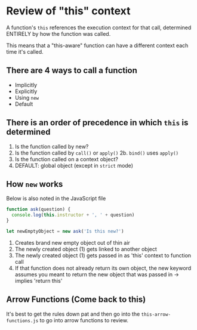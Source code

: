 # Review of "this" context 

A function's `this` references the execution context for that call, determined ENTIRELY by how the function was called.

This means that a "this-aware" function can have a different context each time it's called.

## There are 4 ways to call a function

- Implicitly
- Explicitly
- Using `new`
- Default

## There is an order of precedence in which `this` is determined

1. Is the function called by new?
2. Is the function called by `call()` or `apply()`
    2b. `bind()` uses `apply()`
3. Is the function called on a context object?
4. DEFAULT: global object (except in `strict` mode)

## How `new` works

Below is also noted in the JavaScript file

```javascript
function ask(question) {
  console.log(this.instructor + ', ' + question)
}

let newEmptyObject = new ask('Is this new?')
```

1. Creates brand new empty object out of thin air
2. The newly created object (1) gets linked to another object
3. The newly created object (1) gets passed in as 'this' context to function call
4. If that function does not already return its own object, the new keyword assumes you meant to return the new object that was passed in -> implies 'return this'

## Arrow Functions (Come back to this)

It's best to get the rules down pat and then go into the `this-arrow-functions.js` to go into arrow functions to review.

